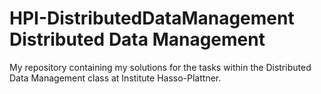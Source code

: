 # HPI-DistributedDataManagement Distributed Data Management

My repository containing my solutions for the tasks within the Distributed Data Management class at Institute Hasso-Plattner.
